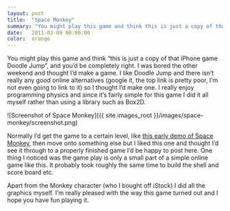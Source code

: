 ```yaml
---
layout: post
title:  "Space Monkey"
summary: "You might play this game and think this is just a copy of that iPhone game Doodle Jump, and you'd be completely right"
date:   2011-03-09 00:00:00
color:  orange
---
```


You might play this game and think “this is just a copy of that iPhone game Doodle Jump”, and you’d be completely right. I was bored the other weekend and thought I’d make a game. I like Doodle Jump and there isn’t really any good online alternatives (google it, the top link is pretty poor, I’m not even going to link to it) so I thought I’d make one. I really enjoy programming physics and since it’s fairly simple for this game I did it all myself rather than using a library such as Box2D.

![Screenshot of Space Monkey]({{ site.images_root }}/images/space-monkey/screenshot.png)

Normally I’d get the game to a certain level, like [this early demo of Space Monkey](http://www.flashmonkey.co.uk/flash/spacemonkey/demo_v2_0/), then move onto something else but I liked this one and thought I’d see it through to a properly finished game I’d be happy to post here. One thing I noticed was the game play is only a small part of a simple online game like this. It probably took roughly the same time to build the shell and score board etc.

Apart from the Monkey character (who I bought off iStock) I did all the graphics myself. I’m really pleased with the way this game turned out and I hope you have fun playing it.
